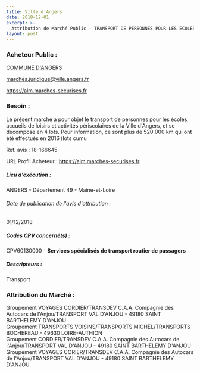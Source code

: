 ```yaml
---
title: Ville d'Angers
date: 2018-12-01
excerpt: >-
  Attribution de Marché Public - TRANSPORT DE PERSONNES POUR LES ECOLES, LES ACCUEILS DE LOISIRS ET STRUCTURES PERISCOLAIRES DE LA VILLE D'ANGERS
layout: post
---
```


### Acheteur Public : 
<a href="/acheteur-135/siren-214900078"> COMMUNE D'ANGERS</a><br/>



marches.juridique@ville.angers.fr


https://alm.marches-securises.fr
### Besoin :

Le présent marché a pour objet le transport de personnes pour les écoles, accueils de loisirs et activités périscolaires de la Ville d'Angers, et se décompose en 4 lots. Pour information, ce sont plus de 520 000 km qui ont été effectués en 2016 (lots cumu

Ref. avis : 18-166645

URL Profil Acheteur : https://alm.marches-securises.fr

##### Lieu d'exécution :

ANGERS - Département 49 - Maine-et-Loire

###### Date de publication de l'avis d'attribution : 
01/12/2018

##### Codes CPV concerné(s) :
CPV60130000 - **Services spécialisés de transport routier de passagers** <br/>

##### Descripteurs :
Transport <br/>

### Attribution du Marché :
Groupement VOYAGES CORDIER/TRANSDEV C.A.A. Compagnie des Autocars de l'Anjou/TRANSPORT VAL D'ANJOU -  49180 SAINT BARTHELEMY D'ANJOU <br/>
Groupement TRANSPORTS VOISINS/TRANSPORTS MICHEL/TRANSPORTS BOCHEREAU -  49630 LOIRE-AUTHION <br/>
Groupement CORDIER/TRANSDEV C.A.A. Compagnie des Autocars de l'Anjou/TRANSPORT VAL D'ANJOU -  49180 SAINT BARTHELEMY D'ANJOU <br/>
Groupement VOYAGES CORIER/TRANSDEV C.A.A. Compagnie des Autocars de l'Anjou/TRANSPORT VAL D'ANJOU -  49180 SAINT BARTHELEMY D'ANJOU <br/>

